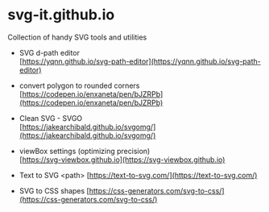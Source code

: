 # svg-it.github.io
Collection of handy SVG tools and utilities

* SVG d-path editor  
  [https://yqnn.github.io/svg-path-editor](https://yqnn.github.io/svg-path-editor)
  
* convert polygon to rounded corners  
  [https://codepen.io/enxaneta/pen/bJZRPb](https://codepen.io/enxaneta/pen/bJZRPb)
  
* Clean SVG - SVGO  
  [https://jakearchibald.github.io/svgomg/](https://jakearchibald.github.io/svgomg/)

* viewBox settings (optimizing precision)  
  [https://svg-viewbox.github.io](https://svg-viewbox.github.io)

* Text to SVG &lt;path>
  [https://text-to-svg.com/](https://text-to-svg.com/)

* SVG to CSS shapes
  [https://css-generators.com/svg-to-css/](https://css-generators.com/svg-to-css/)

